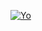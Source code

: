  [![Yo](https://img.shields.io/badge/Join%20WhatsApp%20Channel-25D366?style=for-the-badge&logo=whatsapp&logoColor=white)](https://whatsapp.com/channel/0029VaPCBqw3gvWhddkWsu2L)

